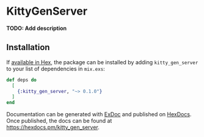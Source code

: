 # KittyGenServer

**TODO: Add description**

## Installation

If [available in Hex](https://hex.pm/docs/publish), the package can be installed
by adding `kitty_gen_server` to your list of dependencies in `mix.exs`:

```elixir
def deps do
  [
    {:kitty_gen_server, "~> 0.1.0"}
  ]
end
```

Documentation can be generated with [ExDoc](https://github.com/elixir-lang/ex_doc)
and published on [HexDocs](https://hexdocs.pm). Once published, the docs can
be found at <https://hexdocs.pm/kitty_gen_server>.

